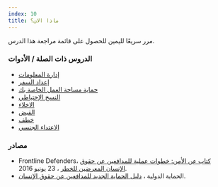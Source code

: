 ```yaml
---
index: 10
title: ماذا الان؟
---
```

مرر سريعًا لليمين للحصول على قائمة مراجعة هذا الدرس.

### الدروس ذات الصلة / الأدوات

*   [إدارة المعلومات](umbrella://information/managing-information)
*   [إعداد السفر](umbrella://information/backing-up)
*   [حماية مساحة العمل الخاصة بك](umbrella://information/protect-your-workspace)
*   [النسخ الإحتياطي](umbrella://information/backing-up)
*   [الاخلاء](umbrella://incident-response/evacuation)
*   [القبض](umbrella://incident-response/arrests)
*   [خطف](umbrella://incident-response/kidnapping)
*   [الاعتداء الجنسي](umbrella://incident-response/sexual-assault)

### مصادر

* Frontline Defenders، [كتاب عن الأمن: خطوات عملية للمدافعين عن حقوق الإنسان المعرضين للخطر](https://www.frontlinedefenders.org/en/resource-publication/workbook-security-practical-steps-human-rights-defenders-risk) ، 23 يونيو 2016.
*  الحماية الدولية ، [دليل الحماية الجديد للمدافعين عن حقوق الإنسان](https://www.protectioninternational.org/en/node/1106).